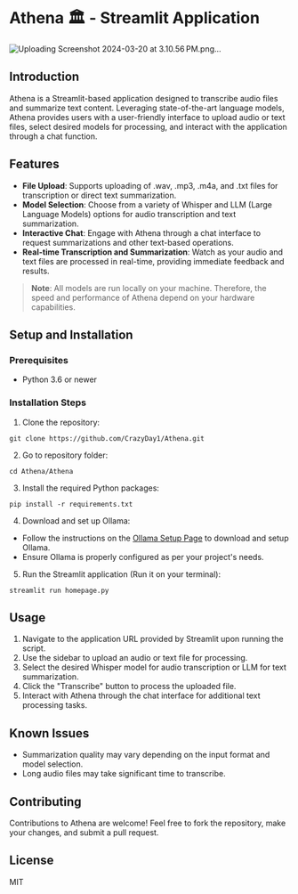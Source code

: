 # Athena 🏛️ - Streamlit Application

![Uploading Screenshot 2024-03-20 at 3.10.56 PM.png…]()


## Introduction

Athena is a Streamlit-based application designed to transcribe audio files and summarize text content. Leveraging state-of-the-art language models, Athena provides users with a user-friendly interface to upload audio or text files, select desired models for processing, and interact with the application through a chat function. 



## Features

* **File Upload**: Supports uploading of .wav, .mp3, .m4a, and .txt files for transcription or direct text summarization.
* **Model Selection**: Choose from a variety of Whisper and LLM (Large Language Models) options for audio transcription and text summarization.
* **Interactive Chat**: Engage with Athena through a chat interface to request summarizations and other text-based operations.
* **Real-time Transcription and Summarization**: Watch as your audio and text files are processed in real-time, providing immediate feedback and results.

> **Note**: All models are run locally on your machine. Therefore, the speed and performance of Athena depend on your hardware capabilities.
  
## Setup and Installation


### Prerequisites
* Python 3.6 or newer

  
### Installation Steps

1. Clone the repository:
```
git clone https://github.com/CrazyDay1/Athena.git
```
2. Go to repository folder:
```
cd Athena/Athena
```
3. Install the required Python packages:
```
pip install -r requirements.txt
```
4. Download and set up Ollama:
* Follow the instructions on the [Ollama Setup Page](https://ollama.com/download) to download and setup Ollama.
* Ensure Ollama is properly configured as per your project's needs.
5. Run the Streamlit application (Run it on your terminal):
```
streamlit run homepage.py
```


## Usage

1. Navigate to the application URL provided by Streamlit upon running the script.
2. Use the sidebar to upload an audio or text file for processing.
3. Select the desired Whisper model for audio transcription or LLM for text summarization.
4. Click the "Transcribe" button to process the uploaded file.
5. Interact with Athena through the chat interface for additional text processing tasks.


## Known Issues

* Summarization quality may vary depending on the input format and model selection.
* Long audio files may take significant time to transcribe.


## Contributing

Contributions to Athena are welcome! Feel free to fork the repository, make your changes, and submit a pull request.


## License

MIT 


